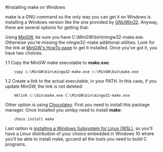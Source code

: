 #Installing make on Windows

make is a GNU command so the only way you can get it on Windows is installing a Windows version like the one provided
 by [GNUWin32](http://gnuwin32.sourceforge.net/packages/make.htm).
Anyway, there are several options for getting that:

Using [MinGW](http://www.mingw.org/), be sure you have C:\MinGW\bin\mingw32-make.exe.
Otherwise you're missing the mingw32-make additional utilities.
Look for the link at [MinGW's HowTo page](http://www.mingw.org/wiki/InstallationHOWTOforMinGW) to get it installed.
Once you've got it, you have two choices:

1.1 Copy the MinGW make executable to **make.exe**:

```commandline
    copy c:\MinGW\bin\mingw32-make.exe c:\MinGW\bin\make.exe
```

1.2 Create a link to the actual executable, in your PATH.
In this case, if you update MinGW, the link is not deleted:

```commandline
    mklink c:\bin\make.exe C:\MinGW\bin\mingw32-make.exe
```

Other option is using [Chocolatey](https://chocolatey.org/install).
First you need to install this package manager.
Once installed you simlpy need to install **make**:

```commandline
    choco install make
```

Last option is [installing a Windows Subsystem for Linux (WSL)](https://docs.microsoft.com/en-us/windows/wsl/install-win10), so you'll have a Linux distribution of your choice 
embedded in Windows 10 where you'll be able to install make, gccand all the tools you need to build C programs.